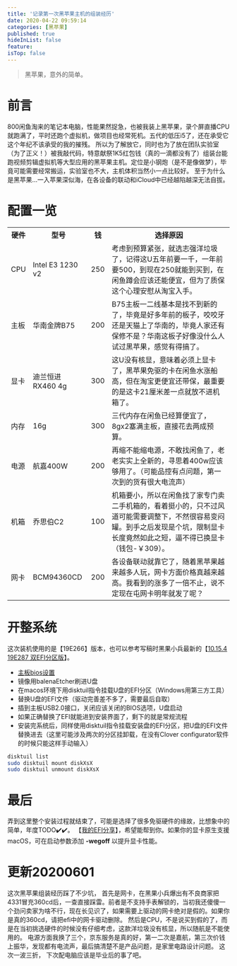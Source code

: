 ```yaml
---
title: '记录第一次黑苹果主机的组装经历'
date: 2020-04-22 09:59:14
categories: [黑苹果]
published: true
hideInList: false
feature: 
isTop: false
---
```

> 黑苹果，意外的简单。
# 前言

800闲鱼淘来的笔记本电脑，性能果然捉急，也被我装上黑苹果，录个屏直播CPU就跑满了，平时还跑个虚拟机，做项目也经常死机。五代的低压i5了，还在承受它这个年纪不该承受的我的摧残。
所以为了解放它，同时也为了放在团队实验室（为了正义！）被我敲代码，特意献祭1K5红包钱（真的一滴都没有了）组装台能跑视频剪辑虚拟机等大型应用的黑苹果主机。定位是小钢炮（是不是像做梦），毕竟可能需要经常搬运，实验室也不大，主机体积当然小一点比较好。
至于为什么是黑苹果...一入苹果深似海，在各设备的联动和iCloud中已经越陷越深无法自拔。

# 配置一览

<table>
<tr><th>硬件</th><th>型号</th><th>钱</th><th>选择原因</th></tr>
<tr><td>CPU</td><td>Intel E3 1230 v2</td><td>250</td><td>考虑到预算紧张，就选志强洋垃圾了，记得这U五年前要一千，一年前要500，到现在250就能到买到，在闲鱼蹲会应该还能便宜，但为了质保这个心理安慰从淘宝入手。</td></tr>
<tr><td>主板</td><td>华南金牌B75</td><td>200<td>B75主板一二线基本是找不到新的了，毕竟是好多年前的板子，咬咬牙还是天猫上了华南的，毕竟人家还有保修不是？华南这板子好像没什么人试过黑苹果，感觉有得搞了。</td></td></tr>
<tr><td>显卡</td><td>迪兰恒进RX460 4g</td><td>300</td><td>这U没有核显，意味着必须上显卡了，黑苹果免驱的卡在闲鱼水涨船高，但在淘宝更便宜还带保，最重要的是这卡21厘米差一点就放不进机箱了。</td></tr>
<tr><td>内存</td><td>16g</td><td>300</td><td>三代内存在闲鱼已经算便宜了，8gx2塞满主板，直接花去两成预算。</td></tr>
<tr><td>电源</td><td>航嘉400W</td><td>200</td><td>再缩不能缩电源，不敢找闲鱼了，老老实实上全新的，寻思着400w应该够用了。（可能品控有点问题，第一次到的货有很大电流声）</td></tr>
<tr><td>机箱</td><td>乔思伯C2</td><td>100</td><td>机箱要小，所以在闲鱼找了家专门卖二手机箱的，看着挺小的，只不过风道可能需要调整下，不然很容易变闷罐。到手之后发现是个坑，限制显卡长度竟然如此之短，逼不得已换显卡（钱包-￥309）。</td></tr>
<tr><td>网卡</td><td>BCM94360CD</td><td>200</td><td>各设备联动就靠它了，随着黑苹果越来越多人玩，网卡方面价格真越来越高。我看到的涨多了一倍不止，说不定现在屯网卡明年就发了呢？</td></tr>
</table>

# 开整系统

这次装机使用的是【19E266】版本，也可以参考写稿时黑果小兵最新的【[10.15.4 19E287 双EFI分区版](https://blog.daliansky.net/macOS-Catalina-10.15.4-19E266-Release-version-with-Clover-5107-original-image-Double-EFI-Version-UEFI-and-MBR.html)】。
- [主板bios设置](https://github.com/LeUKi/Hackintosh-EFI-huanan_B75/blob/master/B75-Bios-setting.md)
- 镜像用balenaEtcher刷进U盘
- 在macos环境下用disktuil指令挂载U盘的EFI分区（Windows用第三方工具）
- 替换U盘的EFI文件（驱动完善差不多了，需要最后自取）
- 插到主板USB2.0接口，关闭应该关闭的BIOS选项，U盘启动
- 如果正确替换了EFI就能进到安装界面了，剩下的就是常规流程
- 安装完系统后，同样使用disktuil指令挂载安装盘的EFI分区，把U盘的EFI文件替换进去（这里可能涉及两次的分区挂卸载，在没有Clover configurator软件的时候只能这样手动输入）
```bash
disktuil list
sudo disktuil mount diskXsX
sudo disktuil unmount diskXsX
```

# 最后
弄到这里整个安装过程就结束了，可能是选择了很多免驱硬件的缘故，比想象中的简单，年度TODO✔️✔️️。
【[我的EFI分享](https://github.com/LeUKi/Hackintosh-EFI-huanan_B75)】，希望能帮到你。如果你的显卡原生支援macOS，可在启动参数添加 **-wegoff** 以提升显卡性能。

# 更新20200601
这次黑苹果组装经历踩了不少坑，
首先是网卡，在黑果小兵爆出有不良商家把4331冒充360cd后，一查直接踩雷。前者是不支持手表解锁的，当初我还傻傻一个劲问卖家为啥不行，现在长见识了，如果需要上驱动的网卡绝对是假的。如果你是真的360cd，请把efi中的网卡驱动删除。
然后是CPU，不是说买到假的了，而是在当初挑选硬件的时候没有仔细考虑，这款洋垃圾没有核显，所以随航是不能使用的。
电源方面我换了三个，京东服务是真的好，第一二次是嘉航，第三次价钱上振华，发现都有电流声，最后搞清楚不是产品问题，是家里电路设计问题。
这次一波三折， 下次配电脑应该是毕业后的事了吧。